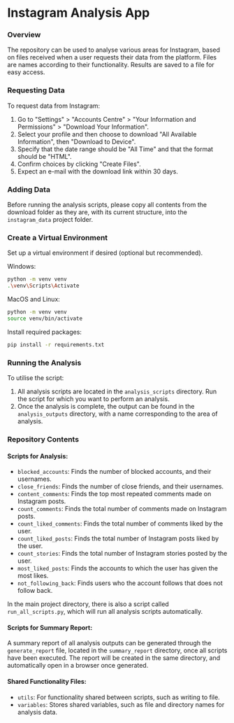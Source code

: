 # Instagram Analysis App

### Overview

The repository can be used to analyse various areas for Instagram, based on files received when a user requests their data from the platform. Files are names according to their functionality. Results are saved to a file for easy access.

### Requesting Data

To request data from Instagram:

1. Go to "Settings" > "Accounts Centre" > "Your Information and Permissions" > "Download Your Information".
2. Select your profile and then choose to download "All Available Information", then "Download to Device".
3. Specify that the date range should be "All Time" and that the format should be "HTML".
4. Confirm choices by clicking "Create Files".
5. Expect an e-mail with the download link within 30 days.

### Adding Data

Before running the analysis scripts, please copy all contents from the download folder as they are, with its current structure, into the `instagram_data` project folder.

### Create a Virtual Environment

Set up a virtual environment if desired (optional but recommended).

Windows:

```bash
python -m venv venv
.\venv\Scripts\Activate
```

MacOS and Linux:

```bash
python -m venv venv
source venv/bin/activate
```

Install required packages:

```bash
pip install -r requirements.txt
```

### Running the Analysis

To utilise the script:

1. All analysis scripts are located in the `analysis_scripts` directory. Run the script for which you want to perform an analysis.
2. Once the analysis is complete, the output can be found in the `analysis_outputs` directory, with a name corresponding to the area of analysis.

### Repository Contents

#### Scripts for Analysis:

- `blocked_accounts`: Finds the number of blocked accounts, and their usernames.
- `close_friends`: Finds the number of close friends, and their usernames.
- `content_comments`: Finds the top most repeated comments made on Instagram posts.
- `count_comments`: Finds the total number of comments made on Instagram posts.
- `count_liked_comments`: Finds the total number of comments liked by the user.
- `count_liked_posts`: Finds the total number of Instagram posts liked by the user.
- `count_stories`: Finds the total number of Instagram stories posted by the user.
- `most_liked_posts`: Finds the accounts to which the user has given the most likes.
- `not_following_back`: Finds users who the account follows that does not follow back.

In the main project directory, there is also a script called `run_all_scripts.py`, which will run all analysis scripts automatically.

#### Scripts for Summary Report:

A summary report of all analysis outputs can be generated through the `generate_report` file, located in the `summary_report` directory, once all scripts have been executed. The report will be created in the same directory, and automatically open in a browser once generated.

#### Shared Functionality Files:

- `utils`: For functionality shared between scripts, such as writing to file.
- `variables`: Stores shared variables, such as file and directory names for analysis data.
